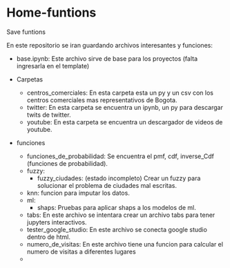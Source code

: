 # Home-funtions
Save funtions

En este repositorio se iran guardando archivos interesantes y funciones:

- base.ipynb: Este archivo sirve de base para los proyectos (falta ingresarla en el template)

- Carpetas
    - centros_comerciales: En esta carpeta esta un py y un csv con los centros comerciales mas representativos de Bogota.
    - twitter: En esta carpeta se encuentra un ipynb, un py para descargar twits de twitter.
    - youtube: En esta carpeta se encuentra un descargador de videos de youtube.

- funciones
    - funciones_de_probabilidad: Se encuentra el pmf, cdf, inverse_Cdf (funciones de probabilidad).
    - fuzzy:
        - fuzzy_ciudades: (estado incompleto) Crear un fuzzy para solucionar el problema de ciudades mal escritas.
    - knn: funcion para imputar los datos.
    - ml: 
        - shaps: Pruebas para aplicar shaps a los modelos de ml.
    - tabs: En este archivo se intentara crear un archivo tabs para tener jupyters interactivos.
    - tester_google_studio: En este archivo se conecta google studio dentro de html.
    - numero_de_visitas: En este archivo tiene una funcion para calcular el numero de visitas a diferentes lugares
    -